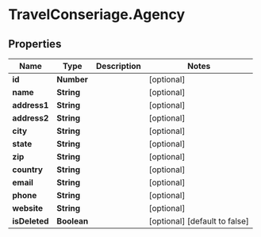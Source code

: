 # TravelConseriage.Agency

## Properties
Name | Type | Description | Notes
------------ | ------------- | ------------- | -------------
**id** | **Number** |  | [optional] 
**name** | **String** |  | [optional] 
**address1** | **String** |  | [optional] 
**address2** | **String** |  | [optional] 
**city** | **String** |  | [optional] 
**state** | **String** |  | [optional] 
**zip** | **String** |  | [optional] 
**country** | **String** |  | [optional] 
**email** | **String** |  | [optional] 
**phone** | **String** |  | [optional] 
**website** | **String** |  | [optional] 
**isDeleted** | **Boolean** |  | [optional] [default to false]


